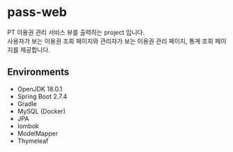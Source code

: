 # pass-web
PT 이용권 관리 서비스 뷰를 출력하는 project 입니다. <br>
사용자가 보는 이용권 조회 페이지와 관리자가 보는 이용권 관리 페이지, 통계 조회 페이지를 제공합니다.

## Environments
* OpenJDK 18.0.1
* Spring Boot 2.7.4
* Gradle
* MySQL (Docker)
* JPA
* lombok
* ModelMapper
* Thymeleaf
